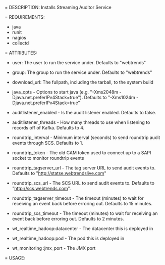 = DESCRIPTION:
Installs Streaming Auditor Service

= REQUIREMENTS:
* java
* runit
* nagios
* collectd

= ATTRIBUTES:
* user: The user to run the service under. Defaults to "webtrends"
* group: The group to run the service under. Defaults to "webtrends"
* download_url: The fullpath, including the tarball, to the system build
* java_opts - Options to start java (e.g. "-Xms2048m -Djava.net.preferIPv4Stack=true"). Defaults to "-Xms1024m -Djava.net.preferIPv4Stack=true"
* auditlistener_enabled - Is the audit listener enabled. Defaults to false.
* auditlistener_threads - How many threads to use when listening to records off of Kafka. Defaults to 4.
* roundtrip_interval - Minimum interval (seconds) to send roundtrip audit events through SCS. Defaults to 1.
* roundtrip_token - The old CAM token used to connect up to a SAPI socket to monitor roundtrip events
* roundtrip_tagserver_url - The tag server URL to send audit events to. Defaults to "http://statse.webtrendslive.com"
* roundtrip_scs_url - The SCS URL to send audit events to. Defaults to "http://scs.webtrends.com".
* roundtrip_tagserver_timeout - The timeout (minutes) to wait for receiving an event back before erroring out. Defaults to 15 minutes. 
* roundtrip_scs_timeout - The timeout (minutes) to wait for receiving an event back before erroring out. Defaults to 2 minutes. 

* wt_realtime_hadoop:datacenter - The datacenter this is deployed in
* wt_realtime_hadoop:pod - The pod this is deployed in
* wt_monitoring :jmx_port - The JMX port

= USAGE: